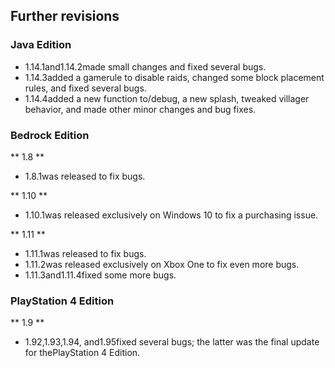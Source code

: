 ## Further revisions
### Java Edition
- 1.14.1and1.14.2made small changes and fixed several bugs.
- 1.14.3added a gamerule to disable raids, changed some block placement rules, and fixed several bugs.
- 1.14.4added a new function to/debug, a new splash, tweaked villager behavior, and made other minor changes and bug fixes.

### Bedrock Edition
** 1.8 **
- 1.8.1was released to fix bugs.

** 1.10 **
- 1.10.1was released exclusively on Windows 10 to fix a purchasing issue.

** 1.11 **
- 1.11.1was released to fix bugs.
- 1.11.2was released exclusively on Xbox One to fix even more bugs.
- 1.11.3and1.11.4fixed some more bugs.

### PlayStation 4 Edition
** 1.9 **
- 1.92,1.93,1.94, and1.95fixed several bugs; the latter was the final update for thePlayStation 4 Edition.



